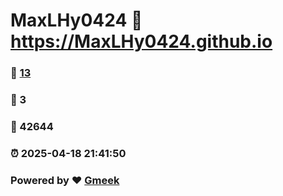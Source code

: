 # MaxLHy0424 :link: https://MaxLHy0424.github.io 
### :page_facing_up: [13](https://MaxLHy0424.github.io/tag.html) 
### :speech_balloon: 3 
### :hibiscus: 42644 
### :alarm_clock: 2025-04-18 21:41:50 
### Powered by :heart: [Gmeek](https://github.com/Meekdai/Gmeek)
